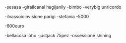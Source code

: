 -sesasa
-girailcanal
hagijanily
-bimbo
-verybig
unricordo

-ilvassoioinvisione
parigi
-stefania
-5000

-600euro

-bellacosa
ioho
-justjack
75pez
-ossessione
shining
